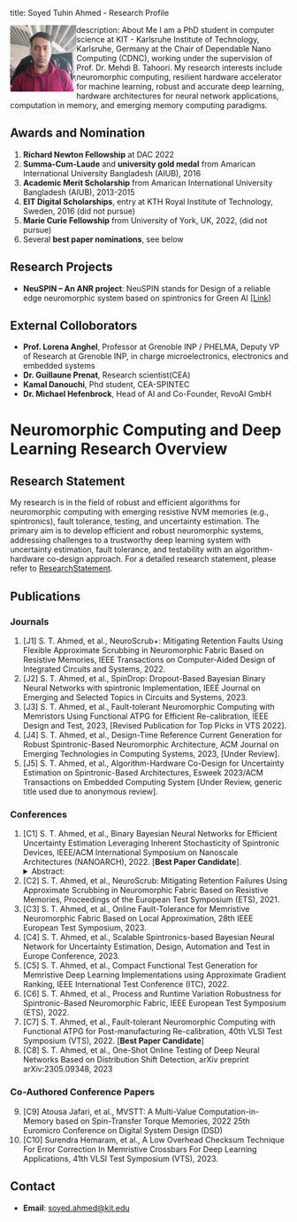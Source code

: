 title: Soyed Tuhin Ahmed - Research Profile


<img align="left" src="tuhin_.jpg" width="120" height="120">

description: About Me
I am a PhD student in computer science at KIT - Karlsruhe Institute of Technology, Karlsruhe, Germany at the Chair of Dependable Nano Computing (CDNC), working under the supervision of Prof. Dr. Mehdi B. Tahoori. My research interests include neuromorphic computing, resilient hardware accelerator for machine learning, robust and accurate deep learning, hardware architectures for neural network applications, computation in memory, and emerging memory computing paradigms.



## Awards and Nomination

1. **Richard Newton Fellowship** at DAC 2022
2. **Summa-Cum-Laude** and **university gold medal** from Amarican International University Bangladesh (AIUB), 2016
3. **Academic Merit Scholarship** from Amarican International University Bangladesh (AIUB), 2013-2015
4. **EIT Digital Scholarships**, entry at KTH Royal Institute of Technology, Sweden, 2016 (did not pursue)
5. **Marie Curie Fellowship** from University of York, UK, 2022, (did not pursue)
6. Several **best paper nominations**, see below

## Research Projects

- **NeuSPIN – An ANR project**: NeuSPIN stands for Design of a reliable edge neuromorphic system based on spintronics for Green AI [[Link]](https://www.spintec.fr/neuspin-an-anr-project/)

## External Colloborators
- **Prof. Lorena Anghel**, Professor at Grenoble INP / PHELMA, Deputy VP of Research at Grenoble INP, in charge microelectronics, electronics and embedded systems
- **Dr. Guillaune Prenat**, Research scientist(CEA)
- **Kamal Danouchi**, Phd student, CEA-SPINTEC
- **Dr. Michael Hefenbrock**, Head of AI and Co-Founder, RevoAI GmbH

# Neuromorphic Computing and Deep Learning Research Overview

## Research Statement

My research is in the field of robust and efficient algorithms for neuromorphic computing with emerging resistive NVM memories (e.g., spintronics), fault tolerance, testing, and uncertainty estimation. The primary aim is to develop efficient and robust neuromorphic systems, addressing challenges to a trustworthy deep learning system with uncertainty estimation, fault tolerance, and testability with an algorithm-hardware co-design approach. For a detailed research statement, please refer to [ResearchStatement](ResearchStatement.md).


## Publications

### Journals

1. [J1] S. T. Ahmed, et al., NeuroScrub+: Mitigating Retention Faults Using Flexible Approximate Scrubbing in Neuromorphic Fabric Based on Resistive Memories, IEEE Transactions on Computer-Aided Design of Integrated Circuits and Systems, 2022.
2. [J2] S. T. Ahmed, et al., SpinDrop: Dropout-Based Bayesian Binary Neural Networks with spintronic Implementation, IEEE Journal on Emerging and Selected Topics in Circuits and Systems, 2023.
3. [J3] S. T. Ahmed, et al., Fault-tolerant Neuromorphic Computing with Memristors Using Functional ATPG for Efficient Re-calibration, IEEE Design and Test, 2023, [Revised Publication for Top Picks in VTS 2022].
4. [J4] S. T. Ahmed, et al., Design-Time Reference Current Generation for Robust Spintronic-Based Neuromorphic Architecture, ACM Journal on Emerging Technologies in Computing Systems, 2023, [Under Review].
5. [J5] S. T. Ahmed, et al., Algorithm-Hardware Co-Design for Uncertainty Estimation on Spintronic-Based Architectures, Esweek 2023/ACM Transactions on Embedded Computing System [Under Review, generic title used due to anonymous review].

### Conferences

1. [C1] S. T. Ahmed, et al., Binary Bayesian Neural Networks for Efficient Uncertainty Estimation Leveraging Inherent Stochasticity of Spintronic Devices, IEEE/ACM International Symposium on Nanoscale Architectures (NANOARCH), 2022. [**Best Paper Candidate**]. <details> <summary>Abstract:</summary>In the age of automation, machine learning systems for real-time critical decisions in various domains such as autonomous driving are at an all-time high. Predictive uncertainty allows a machine learning system to make more insightful decisions by avoiding blind predictions. Algorithmically, Bayesian neural networks (BayNNs) based on dropout are principled methods for estimating predictive uncertainty in a machine learning application. However, the computational cost and power consumption make the use of BayNNs on embedded hardware unattractive. Hardware accelerators with emerging non-volatile resistive memories (NVMs) such as Magnetic Tunnel Junction (MTJ) in conjunction with quantized models are an interesting option for efficient implementations of such a system. Binary BayNNs are a desirable alternative  that can provide predictive uncertainty efficiently by combining the benefits of quantization and hardware acceleration. In this paper, propose for the first time the binary bayesian neural network (BayBNN) using dropout-based approximation, and we leverage the inherent randomness of spintronic devices for in-memory Bayesian inference. Our proposed method can detect up-to 100% of the out-of-distribution data, improve inference accuracy by 15% for corrupted data, and ~2% for in-distribution data.</details>
2. [C2] S. T. Ahmed, et al., NeuroScrub: Mitigating Retention Failures Using Approximate Scrubbing in Neuromorphic Fabric Based on Resistive Memories, Proceedings of the European Test Symposium (ETS), 2021.
3. [C3] S. T. Ahmed, et al., Online Fault-Tolerance for Memristive Neuromorphic Fabric Based on Local Approximation, 28th IEEE European Test Symposium, 2023.
4. [C4] S. T. Ahmed, et al., Scalable Spintronics-based Bayesian Neural Network for Uncertainty Estimation, Design, Automation and Test in Europe Conference, 2023.
5. [C5] S. T. Ahmed, et al., Compact Functional Test Generation for Memristive Deep Learning Implementations using Approximate Gradient Ranking, IEEE International Test Conference (ITC), 2022.
6. [C6] S. T. Ahmed, et al., Process and Runtime Variation Robustness for Spintronic-Based Neuromorphic Fabric, IEEE European Test Symposium (ETS), 2022.
7. [C7] S. T. Ahmed, et al., Fault-tolerant Neuromorphic Computing with Functional ATPG for Post-manufacturing Re-calibration, 40th VLSI Test Symposium (VTS), 2022. [**Best Paper Candidate**]
8. [C8] S. T. Ahmed, et al., One-Shot Online Testing of Deep Neural Networks Based on Distribution Shift Detection, arXiv preprint arXiv:2305.09348, 2023

### Co-Authored Conference Papers
9. [C9] Atousa Jafari, et al., MVSTT: A Multi-Value Computation-in-Memory based on Spin-Transfer Torque Memories, 2022 25th Euromicro Conference on Digital System Design (DSD)
10. [C10] Surendra Hemaram, et al., A Low Overhead Checksum Technique For Error Correction In Memristive Crossbars For Deep Learning Applications, 41th VLSI Test Symposium (VTS), 2023.

## Contact

- **Email**: soyed.ahmed@kit.edu
